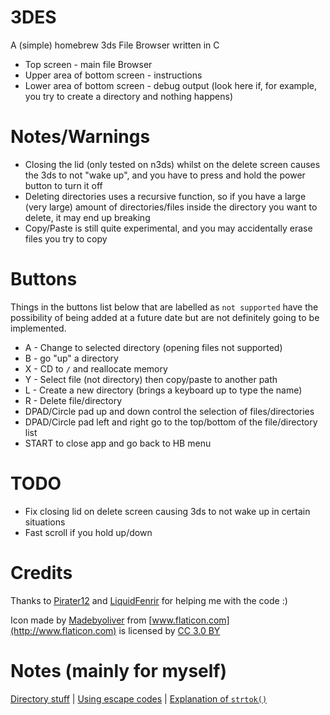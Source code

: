# 3DES
A (simple) homebrew 3ds File Browser written in C

 - Top screen - main file Browser
 - Upper area of bottom screen - instructions
 - Lower area of bottom screen - debug output (look here if, for example, you try to create a directory and nothing happens)

# Notes/Warnings
- Closing the lid (only tested on n3ds) whilst on the delete screen causes the 3ds to not "wake up", and you have to press and hold the power button to turn it off
- Deleting directories uses a recursive function, so if you have a large (very large) amount of directories/files inside the directory you want to delete, it may end up breaking
- Copy/Paste is still quite experimental, and you may accidentally erase files you try to copy

# Buttons
Things in the buttons list below that are labelled as `not supported` have the
possibility of being added at a future date but are not definitely going to be implemented.

- A - Change to selected directory (opening files not supported)
- B - go "up" a directory
- X - CD to `/` and reallocate memory
- Y - Select file (not directory) then copy/paste to another path
- L - Create a new directory (brings a keyboard up to type the name)
- R - Delete file/directory
- DPAD/Circle pad up and down control the selection of files/directories
- DPAD/Circle pad left and right go to the top/bottom of the file/directory list
- START to close app and go back to HB menu

# TODO
- Fix closing lid on delete screen causing 3ds to not wake up in certain situations
- Fast scroll if you hold up/down

# Credits
Thanks to [Pirater12](https://github.com/Pirater12) and [LiquidFenrir](https://github.com/LiquidFenrir) for helping me
with the code :)

Icon made by [Madebyoliver](http://www.flaticon.com/authors/madebyoliver) from [www.flaticon.com](http://www.flaticon.com) is licensed by [CC 3.0 BY](http://creativecommons.org/licenses/by/3.0/)

# Notes (mainly for myself)
[Directory stuff](https://www.gnu.org/software/libc/manual/html_node/Directory-Entries.html) | [Using escape codes](https://smealum.github.io/ctrulib/graphics_2printing_2colored-text_2source_2main_8c-example.html#a1) | [Explanation of `strtok()`](http://stackoverflow.com/a/3890186)

